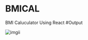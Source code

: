 # BMICAL
BMI Caluculator Using React
#Output

![imgii](https://github.com/Riyagupta0204/BMICAL/assets/104768247/43336203-77b9-41e4-a758-a9221b1f6973)
